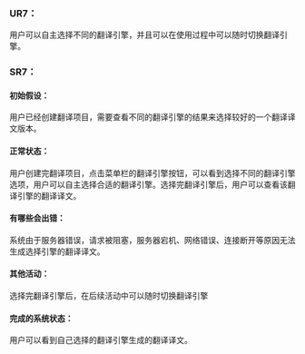 ### UR7：
用户可以自主选择不同的翻译引擎，并且可以在使用过程中可以随时切换翻译引擎。

### SR7：
#### 初始假设：  
用户已经创建翻译项目，需要查看不同的翻译引擎的结果来选择较好的一个翻译译文版本。

#### 正常状态：  
用户创建完翻译项目，点击菜单栏的翻译引擎按钮，可以看到选择不同的翻译引擎选项，用户可以自主选择合适的翻译引擎。选择完翻译引擎后，用户可以查看该翻译引擎的翻译译文。

#### 有哪些会出错：   
系统由于服务器错误，请求被阻塞，服务器宕机、网络错误、连接断开等原因无法生成选择引擎的翻译译文。

#### 其他活动： 
选择完翻译引擎后，在后续活动中可以随时切换翻译引擎
#### 完成的系统状态：
用户可以看到自己选择的翻译引擎生成的翻译译文。
